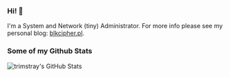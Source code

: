 ### Hi! 👋

I'm a System and Network (tiny) Administrator. For more info please see my personal blog: [blkcipher.pl](https://blkcipher.pl).

### Some of my Github Stats

![trimstray's GitHub Stats](https://github-readme-stats.vercel.app/api?username=trimstray&show_icons=true&theme=vue)
